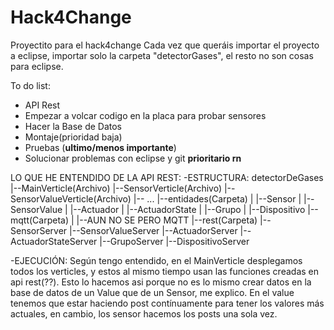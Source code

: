 # Hack4Change
Proyectito para el hack4change
Cada vez que queráis importar el proyecto a eclipse, importar solo la carpeta "detectorGases", el resto no son cosas para eclipse.

To do list:
- API Rest
- Empezar a volcar codigo en la placa para probar sensores
- Hacer la Base de Datos
- Montaje(prioridad baja)
- Pruebas (**ultimo/menos importante**)
- Solucionar problemas con eclipse y git **prioritario rn**

LO QUE HE ENTENDIDO DE LA API REST:
-ESTRUCTURA:
  detectorDeGases
  |--MainVerticle(Archivo)
  |--SensorVerticle(Archivo)
  |--SensorValueVerticle(Archivo)
  |-- ...
  |--entidades(Carpeta)
  |  |--Sensor
  |  |--SensorValue
  |  |--Actuador
  |  |--ActuadorState
  |  |--Grupo
  |  |--Dispositivo
  |--mqtt(Carpeta)
  |  |--AUN NO SE PERO MQTT
  |--rest(Carpeta)
     |--SensorServer
     |--SensorValueServer
     |--ActuadorServer
     |--ActuadorStateServer
     |--GrupoServer
     |--DispositivoServer

-EJECUCIÓN:
Según tengo entendido, en el MainVerticle desplegamos todos los verticles, y estos al mismo tiempo usan las funciones creadas en api rest(??).
Esto lo hacemos asi porque no es lo mismo crear datos en la base de datos de un Value que de un Sensor, me explico. En el value tenemos que estar haciendo
post contínuamente para tener los valores más actuales, en cambio, los sensor hacemos los posts una sola vez.
